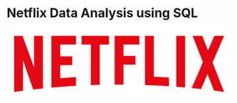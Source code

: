 # Netflix Data Analysis using SQL
![Netflix Logo](https://github.com/NavyaeSolanki/netflix_project/blob/main/logo.png)

